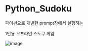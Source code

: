 # Python_Sudoku

파이썬으로 개발한 prompt창에서 실행하는

1인용 오프라인 스도쿠 게임

![image](https://user-images.githubusercontent.com/37824506/208190152-b417a45c-e227-4459-8dab-b12f3d01396a.png)
